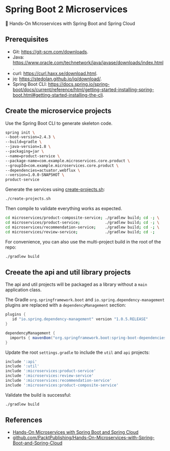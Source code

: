 # Spring Boot 2 Microservices

:raised_hands: Hands-On Microservices with Spring Boot and Spring Cloud

## Prerequisites

- Git: <https://git-scm.com/downloads>.
- Java: <https://www.oracle.com/technetwork/java/javase/downloads/index.html>.
- curl: <https://curl.haxx.se/download.html>.
- jq: <https://stedolan.github.io/jq/download/>.
- Spring Boot CLI: <https://docs.spring.io/spring-boot/docs/current/reference/html/getting-started-installing-spring-boot.html#getting-started-installing-the-cli>.

## Create the microservice projects

Use the Spring Boot CLI to generate skeleton code.

``` bash
spring init \
--boot-version=2.4.3 \
--build=gradle \
--java-version=1.8 \
--packaging=jar \
--name=product-service \
--package-name=com.example.microservices.core.product \
--groupId=com.example.microservices.core.product \
--dependencies=actuator,webflux \
--version=1.0.0-SNAPSHOT \
product-service
```

Generate the services using [create-projects.sh](create-projects.sh):

``` bash
./create-projects.sh
```

Then compile to validate everything works as expected.

``` bash
cd microservices/product-composite-service; ./gradlew build; cd -; \
cd microservices/product-service;           ./gradlew build; cd -; \
cd microservices/recommendation-service;    ./gradlew build; cd -; \
cd microservices/review-service;            ./gradlew build; cd -;
```

For convenience, you can also use the multi-project build in the root of the repo:

``` bash
./gradlew build
```

## Creeate the api and util library projects

The api and util projects will be packaged as a library without a `main` application class.

The Gradle `org.springframework.boot` and `io.spring.dependency-management` plugins are replaced
with a `dependencyManagement` section:

``` groovy
plugins {
   id "io.spring.dependency-management" version "1.0.5.RELEASE"
}

dependencyManagement {
  imports { mavenBom("org.springframework.boot:spring-boot-dependencies:${springBootVersion}") }
}
```

Update the root `settings.gradle` to include the `util` and `api` projects:

``` groovy
include ':api'
include ':util'
include ':microservices:product-service'
include ':microservices:review-service'
include ':microservices:recommendation-service'
include ':microservices:product-composite-service'
```

Validate the build is successful:

``` bash
./gradlew build
```

## References

- [Hands-On Microservices with Spring Boot and Spring Cloud](https://www.packtpub.com/product/hands-on-microservices-with-spring-boot-and-spring-cloud/9781789613476)
- [github.com/PacktPublishing/Hands-On-Microservices-with-Spring-Boot-and-Spring-Cloud](https://github.com/PacktPublishing/Hands-On-Microservices-with-Spring-Boot-and-Spring-Cloud)
